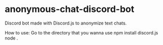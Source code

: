 # anonymous-chat-discord-bot
Discord bot made with Discord.js to anonymize text chats.

How to use:
Go to the directory that you wanna use
npm install discord.js
node .
